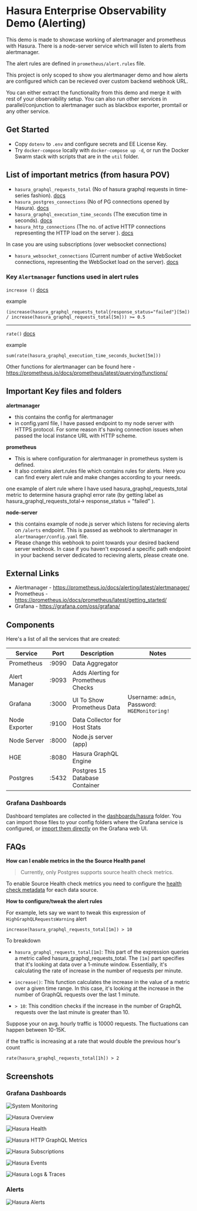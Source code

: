 # Hasura Enterprise Observability Demo (Alerting)

This demo is made to showcase working of alertmanager and prometheus with Hasura. There is a node-server service which will listen to alerts from alertmanager.

The alert rules are defined in `prometheus/alert.rules` file.

This project is only scoped to show you alertmanager demo and how alerts are configured which can be recieved over custom backend webhook URL.

You can either extract the functionality from this demo and merge it with rest of your observability setup. You can also run other services in parallel/conjunction to alertmanager such as blackbox exporter, promtail or any other service.

## Get Started

- Copy `dotenv` to `.env` and configure secrets and EE License Key.
- Try `docker-compose` locally with `docker-compose up -d`, or run the Docker Swarm stack with scripts that are in the `util` folder.

## List of important metrics (from hasura POV)
- `hasura_graphql_requests_total` (No of hasura graphql requests in time-series fashion). [docs](https://hasura.io/docs/latest/observability/enterprise-edition/prometheus/metrics/#hasura-graphql-requests-total)
- `hasura_postgres_connections` (No of PG connections opened by Hasura). [docs](https://hasura.io/docs/latest/observability/enterprise-edition/prometheus/metrics/#hasura-postgres-connections)
- `hasura_graphql_execution_time_seconds` (The execution time in seconds). [docs](https://hasura.io/docs/latest/observability/enterprise-edition/prometheus/metrics/#hasura-graphql-execution-time-seconds)
- `hasura_http_connections` (The no. of active HTTP connections representing the HTTP load on the server ). [docs](https://hasura.io/docs/latest/observability/enterprise-edition/prometheus/metrics/#hasura-http-connections)

In case you are using subscriptions (over websocket connections)
- `hasura_websocket_connections` (Current number of active WebSocket connections, representing the WebSocket load on the server). [docs](https://hasura.io/docs/latest/observability/enterprise-edition/prometheus/metrics/#hasura-websocket-connections)


### Key `Alertmanager` functions used in alert rules

`increase ()` [docs](https://prometheus.io/docs/prometheus/latest/querying/functions/#increase)

example 
```
(increase(hasura_graphql_requests_total{response_status="failed"}[5m]) / increase(hasura_graphql_requests_total[5m])) >= 0.5
```

---
`rate()` [docs](https://prometheus.io/docs/prometheus/latest/querying/functions/#rate)

example
```
sum(rate(hasura_graphql_execution_time_seconds_bucket[5m]))
```

Other functions for alertmanager can be found here - https://prometheus.io/docs/prometheus/latest/querying/functions/

## Important Key files and folders
**alertmanager**
- this contains the config for alertmanager
- in config.yaml file, I have passed endpoint to my node server with HTTPS protocol. For some reason it's having connection issues when passed the local instance URL with HTTP scheme.

**prometheus**
- This is where configuration for alertmanager in prometheus system is defined.
- It also contains alert.rules file which contains rules for alerts. Here you can find every alert rule and make changes according to your needs.

one example of alert rule where I have used hasura_graphql_requests_total metric to determine hasura graphql error rate (by getting label as hasura_graphql_requests_total-> response_status = "failed" ). 

**node-server**
- this contains example of node.js server which listens for recieving alerts on `/alerts` endpoint. This is passed as webhook to alertmanager in `alertmanager/config.yaml` file.
- Please change this webhook to point towards your desired backend server webhook. In case if you haven't exposed a specific path endpoint in your backend server dedicated to recieving alerts, please create one.


## External Links
- Alertmanager - https://prometheus.io/docs/alerting/latest/alertmanager/
- Prometheus - https://prometheus.io/docs/prometheus/latest/getting_started/
- Grafana - https://grafana.com/oss/grafana/

## Components

Here's a list of all the services that are created:

| Service           |  Port  | Description                         | Notes                                         |
| ----------------- | :----: | ----------------------------------- | --------------------------------------------- |
| Prometheus        | :9090  | Data Aggregator                     |                                               |
| Alert Manager     | :9093  | Adds Alerting for Prometheus Checks |                                               |
| Grafana           | :3000  | UI To Show Prometheus Data          | Username: `admin`, Password: `HGEMonitoring!` |
| Node Exporter     | :9100  | Data Collector for Host Stats       |                                               |
| Node Server       | :8000  | Node.js server (app)                |                                               |
| HGE               | :8080  | Hasura GraphQL Engine               |                                               |
| Postgres          | :5432  | Postgres 15 Database Container      |                                               |

### Grafana Dashboards

Dashboard templates are collected in the [dashboards/hasura](grafana/dashboards/hasura) folder. You can import those files to your config folders where the Grafana service is configured, or [import them directly](https://grafana.com/docs/grafana/latest/dashboards/manage-dashboards/#import-a-dashboard) on the Grafana web UI.

## FAQs

**How can I enable metrics in the the Source Health panel**

> Currently, only Postgres supports source health check metrics.

To enable Source Health check metrics you need to configure the [health check metadata](https://hasura.io/docs/latest/deployment/health-checks/source-health-check/#configuring-source-health-check) for each data source.

**How to configure/tweak the alert rules**

For example, lets say we want to tweak this expression of `HighGraphQLRequestsWarning` alert
```
increase(hasura_graphql_requests_total[1m]) > 10
```

To breakdown
- `hasura_graphql_requests_total[1m]`: This part of the expression queries a metric called hasura_graphql_requests_total. The `[1m]` part specifies that it's looking at data over a 1-minute window. Essentially, it's calculating the rate of increase in the number of requests per minute.

- `increase()`: This function calculates the increase in the value of a metric over a given time range. In this case, it's looking at the increase in the number of GraphQL requests over the last 1 minute.

- `> 10`: This condition checks if the increase in the number of GraphQL requests over the last minute is greater than 10.

Suppose your on avg. hourly traffic is 10000 requests. The fluctuations can happen between 10-15K. 

if the traffic is increasing at a rate that would double the previous hour's count
```
rate(hasura_graphql_requests_total[1h]) > 2
```

## Screenshots

### Grafana Dashboards

![System Monitoring](assets/images/dashboard-system-monitoring.png)

![Hasura Overview](assets/images/dashboard-hasura-overview.png)

![Hasura Health](assets/images/dashboard-hasura-health.png)

![Hasura HTTP GraphQL Metrics](assets/images/dashboard-hasura-http-graphql.png)

![Hasura Subscriptions](assets/images/dashboard-hasura-subscription.png)

![Hasura Events](assets/images/dashboard-hasura-events.png)

![Hasura Logs & Traces](assets/images/dashboard-hasura-logs-traces.png)

### Alerts

![Hasura Alerts](assets/images/hasura-alerts.jpg)


